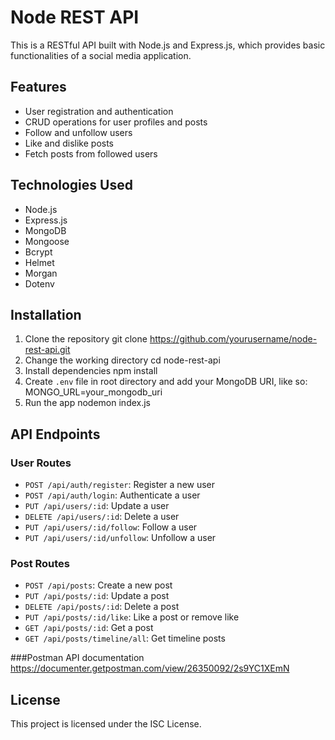 # Node REST API

This is a RESTful API built with Node.js and Express.js, which provides basic functionalities of a social media application.

## Features

- User registration and authentication
- CRUD operations for user profiles and posts
- Follow and unfollow users
- Like and dislike posts
- Fetch posts from followed users

## Technologies Used

- Node.js
- Express.js
- MongoDB
- Mongoose
- Bcrypt
- Helmet
- Morgan
- Dotenv

## Installation

1. Clone the repository
   git clone https://github.com/yourusername/node-rest-api.git
2. Change the working directory
   cd node-rest-api
3. Install dependencies
   npm install
4. Create `.env` file in root directory and add your MongoDB URI, like so:
   MONGO_URL=your_mongodb_uri
5. Run the app
   nodemon index.js

## API Endpoints

### User Routes

- `POST /api/auth/register`: Register a new user
- `POST /api/auth/login`: Authenticate a user
- `PUT /api/users/:id`: Update a user
- `DELETE /api/users/:id`: Delete a user
- `PUT /api/users/:id/follow`: Follow a user
- `PUT /api/users/:id/unfollow`: Unfollow a user

### Post Routes

- `POST /api/posts`: Create a new post
- `PUT /api/posts/:id`: Update a post
- `DELETE /api/posts/:id`: Delete a post
- `PUT /api/posts/:id/like`: Like a post or remove like
- `GET /api/posts/:id`: Get a post
- `GET /api/posts/timeline/all`: Get timeline posts

###Postman API documentation
https://documenter.getpostman.com/view/26350092/2s9YC1XEmN

## License
This project is licensed under the ISC License.
